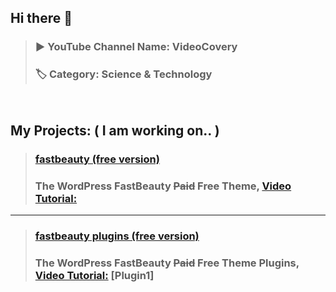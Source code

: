 ## Hi there 👋 
> ### ▶️ YouTube Channel Name: VideoCovery   
> ### 🏷️ Category: Science & Technology 
<pre>

</pre>
## My Projects: ( I am working on.. )
> ### [fastbeauty (free version)](https://github.com/VideoCovery/fastbeauty-free)
> ### The WordPress FastBeauty ~~Paid~~ Free Theme, [Video Tutorial:](https://youtube.com/@VideoCovery "VideoCovery")
---
> ### [fastbeauty plugins (free version)](https://github.com/VideoCovery/fastbeauty-plugins-free)
> ### The WordPress FastBeauty ~~Paid~~ Free Theme Plugins, [Video Tutorial:](https://youtube.com/@VideoCovery "VideoCovery") [Plugin1] 

<!--
**VideoCovery/videocovery** is a ✨ _special_ ✨ repository because its `README.md` (this file) appears on your GitHub profile.

Here are some ideas to get you started:

- 🔭 I’m currently working on ...
- 🌱 I’m currently learning ...
- 👯 I’m looking to collaborate on ...
- 🤔 I’m looking for help with ...
- 💬 Ask me about ...
- 📫 How to reach me: ...
- 😄 Pronouns: ...
- ⚡ Fun fact: ...
-->
